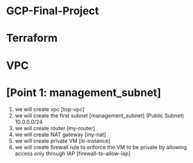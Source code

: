 # GCP-Final-Project

# Terraform
# VPC
# [Point 1: management_subnet]
1. we will create vpc [top-vpc]
2. we will create the first subnet [management_subnet] (Public Subnet) 10.0.0.0/24
3. we will create router [my-router]
4. we will create NAT gateway [my-nat]
5. we will create private VM  [iti-instance]
6. we will create firewall rule to enforce the VM to be private by allowing access only through IAP [firewall-to-allow-iap]
